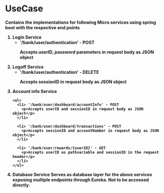 # UseCase

<b>Contains the implementations for following Micro services using spring boot with the respective end points<b>

<ol>
  <li>Login Service
    <ul>
      <li> '/bank/user/authentication' - POST
        <p> Accepts userID, password parameters in request body as JSON object </p>
      </li>
    </ul>
  </li>
    
  <li>Logoff Service
    <ul>
      <li> '/bank/user/authentication' - DELETE
        <p> Accepts sessionID in request body as JSON object </p>
       </li>
     </ul>
  </li>
  
  <li>Account info Service
    
    <ul>
      <li> '/bank/user/dashboard/accountInfo' - POST
        <p>Accepts userID and sessionID in request body as JSON object</p>
      </li>
        
      <li> '/bank/user/dashboard/transactions' - POST
        <p>Accepts sessionID and accountNumber in request body as JSON object</p>
      </li>
      
      <li> '/bank/user/rewards/{userID}' - GET
        <p>Accepts userID as pathvariable and sessionID in the request header</p>
      </li>
    </ul>
    
  </li>
  
  <li>Database Service
    Serves as database layer for the above services exposing multiple endpoints through Eureka.
    Not to be accessed directly.
  </li>
</ol>

